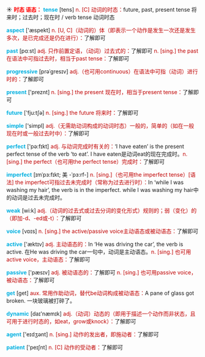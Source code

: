 ☀ <font color="red">**时态 语态：**</font>
<font color="sky blue">**tense**</font> [tens] 
<font color="#c00000">n. [C] 动词的时态：</font>future, past, present tense 将来时；过去时；现在时 / verb tense 动词时态

<font color="sky blue">**aspect**</font> ['æspekt] 
<font color="#c00000">n. [U, C]（动词的）体（即表示一个动作是发生一次还是发生多次，是已完成还是仍在进行）：</font>了解即可

<font color="sky blue">**past**</font> [pɑːst] 
<font color="#c00000">adj. 只作前置定语，（动词）过去式的：</font>了解即可 <font color="#c00000">n. [sing.] the past 在语法中可指过去时，相当于past tense：</font>了解即可
           
<font color="sky blue">**progressive**</font> [prəˈgresɪv]
<font color="#c00000">adj.（也可用continuous）在语法中可指（动词）进行时的：</font>了解即可

<font color="sky blue">**present**</font> ['preznt] 
<font color="#c00000">n. [sing.] the present 现在时，相当于present tense：</font>了解即可  

<font color="sky blue">**future**</font> ['fju:tʃə] 
<font color="#c00000">n. [sing.] the future 将来时：</font>了解即可

<font color="sky blue">**simple**</font> ['simpl] 
<font color="#c00000">adj.（无需助动词构成的动词时态）一般的，简单的（如在一般现在时或一般过去时中）：</font>了解即可

<font color="sky blue">**perfect**</font> ['pə:fɪkt] 
<font color="#c00000">adj. 与动词完成时有关的：</font>‘I have eaten’ is the present perfect tense of the verb ‘to eat’. I have eaten是动词eat的现在完成时。<font color="#c00000">n. [sing.] the perfect（也可用the perfect tense）完成时：</font>了解即可
           
<font color="sky blue">**imperfect**</font> [ɪmˈpɜ:fɪkt; 美 -ˈpɜ:rf-]
<font color="#c00000">n. [sing.]（也可用the imperfect tense）[语法] the imperfect可指过去未完成时（常称为过去进行时）：</font>In ‘while I was washing my hair’, the verb is in the imperfect. while I was washing my hair中的动词是过去未完成时。

<font color="sky blue">**weak**</font> [wi:k] 
<font color="#c00000">adj.（动词的过去式或过去分词的变化形式）规则的；弱（变化）的（即加-d、-ed或-t）：</font>了解即可

<font color="sky blue">**voice**</font> [vɒɪs] 
<font color="#c00000">n. [sing.] the active/passive voice主动语态或被动语态：</font>了解即可

<font color="sky blue">**active**</font> ['æktɪv] 
<font color="#c00000">adj. 主动语态的：</font>In ‘He was driving the car’, the verb is active. 在He was driving the car一句中，动词是主动语态。<font color="#c00000">n. [sing.] 也可用active voice，主动语态：</font>了解即可

<font color="sky blue">**passive**</font> ['pæsɪv] 
<font color="#c00000">adj. 被动语态的：</font>了解即可 <font color="#c00000">n. [sing.] 也可用passive voice，被动语态：</font>了解即可

<font color="sky blue">**get**</font> [ɡet] 
<font color="#c00000">aux. 常用作助动词，替代be动词构成被动语态：</font>A pane of glass got broken. 一块玻璃被打碎了。

<font color="sky blue">**dynamic**</font> [daɪ'næmɪk] 
<font color="#c00000">adj.（动词）动态的（即用于描述一个动作而非状态，且可用于进行时态的，如eat，grow或knock）：</font>了解即可

<font color="sky blue">**agent**</font> ['eɪdӡənt] 
<font color="#c00000">n. [sing.] 动作的发出者，即施动者：</font>了解即可

<font color="sky blue">**patient**</font> ['peɪʃnt] 
<font color="#c00000">n. [C] 动作的受动者：</font>了解即可

